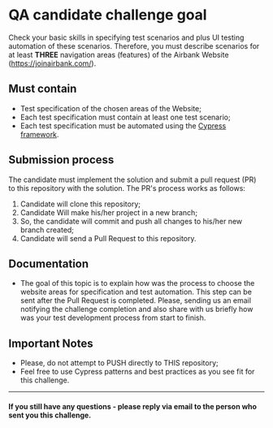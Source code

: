 # QA candidate challenge goal
Check your basic skills in specifying test scenarios and plus UI testing automation of these scenarios.
Therefore, you must describe scenarios for at least **THREE** navigation areas (features) of the Airbank Website (https://joinairbank.com/).

## Must contain
* Test specification of the chosen areas of the Website;
* Each test specification must contain at least one test scenario;
* Each test specification must be automated using the [Cypress framework](https://docs.cypress.io/guides/overview/why-cypress#End-to-end).

## Submission process
The candidate must implement the solution and submit a pull request (PR) to this repository with the solution. The PR's process works as follows:
1. Candidate will clone this repository;
2. Candidate Will make his/her project in a new branch;
3. So, the candidate will commit and push all changes to his/her new branch created;
4. Candidate will send a Pull Request to this repository.

## Documentation
* The goal of this topic is to explain how was the process to choose the website areas for specification and test automation. This step can be sent after the Pull Request is completed. Please, sending us an email notifying the challenge completion and also share with us briefly how was your test development process from start to finish.

## Important Notes

* Please, do not attempt to PUSH directly to THIS repository;
* Feel free to use Cypress patterns and best practices as you see fit for this challenge.

____________________________________________________________________________________________________

#### If you still have any questions - please reply via email to the person who sent you this challenge.

